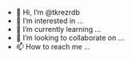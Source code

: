 - 👋 Hi, I’m @tkrezrdb
- 👀 I’m interested in ...
- 🌱 I’m currently learning ...
- 💞️ I’m looking to collaborate on ...
- 📫 How to reach me ...

<!---
tkrezrdb/tkrezrdb is a ✨ special ✨ repository because its `README.md` (this file) appears on your GitHub profile.
You can click the Preview link to take a look at your changes.
--->

